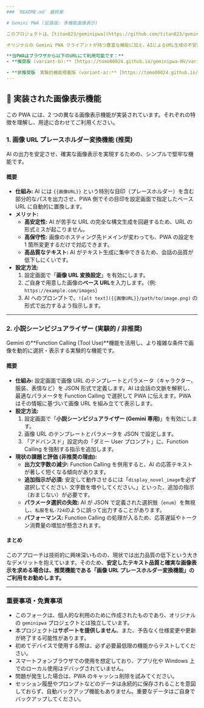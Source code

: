 ```yaml
---
### `README.md` 最終案

# Gemini PWA (拡張版: 多機能画像表示)

このプロジェクトは、[titan823/geminipwa](https://github.com/titan823/geminipwa) をフォークし、AIとの対話中に動的に画像を生成・表示するための2つの異なるアプローチ（**推奨**と**実験的**）を実装した独自拡張バージョンです。

オリジナルの Gemini PWA クライアントが持つ豊富な機能に加え、AIによるURL生成の不安定さを解決し、より表現力豊かなチャット体験を実現することを目指しています。

**当PWAはブラウザから以下のURLにて利用可能です：**
- **推奨版 (variant-b):** [https://tomo00024.github.io/geminipwa-NV/variant-b/](https://tomo00024.github.io/geminipwa-NV/variant-b/)

- **非推奨版　実験的機能搭載版 (variant-a):** [https://tomo00024.github.io/geminipwa-NV/variant-a/](https://tomo00024.github.io/geminipwa-NV/variant-a/)
---
```


## 🌟 実装された画像表示機能

この PWA には、2 つの異なる画像表示機能が実装されています。それぞれの特徴を理解し、用途に合わせてご利用ください。

### 1. 画像 URL プレースホルダー変換機能 (推奨)

AI の出力を安定させ、確実な画像表示を実現するための、シンプルで堅牢な機能です。

#### 概要

- **仕組み:** AI には `{{画像URL}}` という特別な目印（プレースホルダー）を含む部分的なパスを出力させ、PWA 側でその目印を設定画面で指定したベース URL に自動的に置換します。
- **メリット:**
  - **高安定性:** AI が苦手な URL の完全な構文生成を回避するため、URL の形式ミスが起こりません。
  - **高保守性:** 画像のホスティング先ドメインが変わっても、PWA の設定を 1 箇所変更するだけで対応できます。
  - **高品質なテキスト:** AI がテキスト生成に集中できるため、会話の品質が低下しにくいです。
- **設定方法:**
  1.  設定画面で「**画像 URL 変換設定**」を有効にします。
  2.  ご自身で用意した画像の**ベース URL**を入力します。（例: `https://example.com/images`）
  3.  AI へのプロンプトで、`![alt text]({{画像URL}}/path/to/image.png)` の形式で出力するよう指示します。

---

### 2. 小説シーンビジュアライザー (実験的 / 非推奨)

Gemini の**Function Calling (Tool Use)**機能を活用し、より複雑な条件で画像を動的に選択・表示する実験的な機能です。

#### 概要

- **仕組み:** 設定画面で画像 URL のテンプレートとパラメータ（キャラクター、服装、表情など）を JSON 形式で定義します。AI は会話の文脈を解釈し、最適なパラメータを Function Calling で選択して PWA に伝えます。PWA はその情報に基づいて画像 URL を組み立てて表示します。
- **設定方法:**
  1.  設定画面で「**小説シーンビジュアライザー (Gemini 専用)**」を有効にします。
  2.  画像 URL のテンプレートとパラメータを JSON で設定します。
  3.  「アドバンスド」設定内の「ダミー User プロンプト」に、Function Calling を強制する指示を追加します。
- **現状の課題と評価 (非推奨の理由):**
  - **出力文字数の減少:** Function Calling を併用すると、AI の応答テキストが著しく短くなる傾向があります。
  - **追加指示が必須:** 安定して動作させるには「`display_novel_image`を必ず選択してください.
    文字数を増やしてください。」といった、追加の指示（おまじない）が必要です。
  - **パラメータ選択の失敗:** AI が JSON で定義された選択肢（`enum`）を無視し、`私服`を`私-724`のように誤って出力することがあります。
  - **パフォーマンス:** Function Calling の処理が入るため、応答遅延やトークン消費量の増加が懸念されます。

#### まとめ

このアプローチは技術的に興味深いものの、現状では出力品質の低下という大きなデメリットを抱えています。そのため、**安定したテキスト品質と確実な画像表示を求める場合は、推奨機能である「画像 URL プレースホルダー変換機能」のご利用をお勧めします。**

---

### 重要事項・免責事項

- このフォークは、個人的な利用のために作成されたものであり、オリジナルの `geminipwa` プロジェクトとは独立しています。
- 本プロジェクトは**サポートを提供しません**。また、予告なく仕様変更や更新が終了する可能性があります。
- 初めてデバイスで使用する際は、必ず必要最低限の機能からテストしてください。
- スマートフォンブラウザでの使用を想定しており、アプリ化や Windows 上でのローカル使用はデバッグされていません。
- 問題が発生した場合は、PWA のキャッシュ削除を試みてください。
- セッション履歴やプロンプトなどのデータは永続的に保存されることを意図しておらず、自動バックアップ機能もありません。重要なデータはご自身でバックアップしてください。
